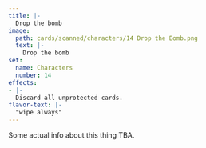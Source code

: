 ```yaml
---
title: |-
  Drop the bomb
image: 
  path: cards/scanned/characters/14 Drop the Bomb.png
  text: |-
    Drop the bomb
set:
  name: Characters
  number: 14
effects: 
- |-
  Discard all unprotected cards.
flavor-text: |-
  "wipe always"
---
```

Some actual info about this thing TBA.

